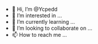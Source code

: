 - 👋 Hi, I’m @Ycpedd
- 👀 I’m interested in ...
- 🌱 I’m currently learning ...
- 💞️ I’m looking to collaborate on ...
- 📫 How to reach me ...

<!---
Ycpedd/Ycpedd is a ✨ special ✨ repository because its `README.md` (this file) appears on your GitHub profile.
You can click the Preview link to take a look at your changes.
--->
